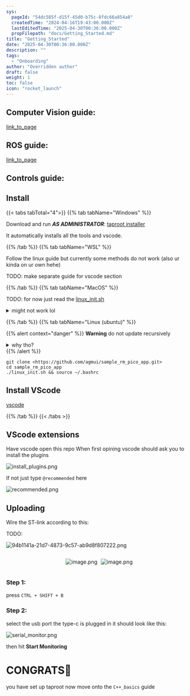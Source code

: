 ```yaml
---
sys:
  pageId: "54dc585f-d15f-45d0-b75c-8fdc66a854a8"
  createdTime: "2024-04-16T19:43:00.000Z"
  lastEditedTime: "2025-04-30T00:36:00.000Z"
  propFilepath: "docs/Getting_Started.md"
title: "Getting_Started"
date: "2025-04-30T00:36:00.000Z"
description: ""
tags:
  - "Onboarding"
author: "Overridden author"
draft: false
weight: 1
toc: false
icon: "rocket_launch"
---
```


## Computer Vision guide:

[link_to_page](86d45bc0-388b-4d26-8848-44f255f73d0e)

## ROS guide:

[link_to_page](3c76c1de-ec8f-46d6-8b0a-294005edc2d5)

## Controls guide:

## Install

{{< tabs tabTotal="4">}}
{{% tab tabName="Windows" %}}

Download and run _**AS ADMINISTRATOR**_: [taproot installer](https://github.com/Thornbots/TeachingFreshies/releases/tag/1.0)

It automatically installs all the tools and vscode.

{{% /tab %}}
{{% tab tabName="WSL" %}}

Follow the linux guide but currently some methods do not work (also ur kinda on ur own hehe)

TODO: make separate guide for vscode section

{{% /tab %}}
{{% tab tabName="MacOS" %}}

TODO: for now just read the [linux_init.sh](https://github.com/agmui/sample_rm_pico_app/blob/main/linux_init.sh)

<details>
<summary>might not work lol</summary>

`brew install libusb pkg-config`

Next install: [vscode](https://code.visualstudio.com/Download)

</details>

{{% /tab %}}
{{% tab tabName="Linux (ubuntu)" %}}

{{% alert context="danger" %}}
**Warning** do not update recursively
<details>
<summary>why tho?</summary>
There are some submodules that may go on for a while (like tinyusb) and I highly
recommend you don't need to get them.
If you want to see what submodules I update just look in `linux_init.sh`
</details>
{{% /alert %}}

```shell
git clone <https://github.com/agmui/sample_rm_pico_app.git>
cd sample_rm_pico_app
./linux_init.sh && source ~/.bashrc
```

## Install VScode

[vscode](https://code.visualstudio.com/Download)

{{% /tab %}}
{{< /tabs >}}

## VScode extensions

Have vscode open this repo
When first opining vscode should ask you to install the plugins

![install_plugins.png](https://prod-files-secure.s3.us-west-2.amazonaws.com/d518164a-d88e-44d1-a4ee-3adb3bd8bce0/89bd30f0-1825-4e77-867b-0a41ce370880/install_plugins.png?X-Amz-Algorithm=AWS4-HMAC-SHA256&X-Amz-Content-Sha256=UNSIGNED-PAYLOAD&X-Amz-Credential=ASIAZI2LB466TZPO3CRX%2F20250707%2Fus-west-2%2Fs3%2Faws4_request&X-Amz-Date=20250707T220821Z&X-Amz-Expires=3600&X-Amz-Security-Token=IQoJb3JpZ2luX2VjEHUaCXVzLXdlc3QtMiJHMEUCIF7oFyFnNbaxcGdUzGpu9oz9N31%2BAAZDmtN99zJmwr%2BfAiEA72vYSSSp6TaOIxzWvZ7nn4ID6DsmsJD91K0OOt%2FB8Ogq%2FwMIfhAAGgw2Mzc0MjMxODM4MDUiDJyBfQlWxMSpnS0gyircAy8HPr84jYNecCx1yorjifxQQdRN7nLJQVIBnov7NT6RnT4L%2BDGnji5sTZ15TEgGPh2d6UB%2B4Q0SMHVnyR3WQj42NYZFe4RJJYHHzUKpnep9OaM%2BBoUHS3C2ipYTKyoh3rNzcyi0Y5HTR6PKP3AOgFVVlvAIrXlo04l%2BS1Lv0zkOzI1qhWC0HQi2Iy3VjmfFypDLierRpMl%2F3fb4cv7ZbkEf5zrbTkQVKVpJQiJk49Axoou6nmPdXHGk89NGxQ2xDmzZTOG9KOfEgPYL0cnENls1%2BfaUwJarkPHTpIV0Ow%2BqixnFMYWqm24Xd8vP4ydWWpvs3SsTifXCuHWx7QjUgnQppWFwIUOkW584yneA8WUdzezxmxrM7nK7Z2NIRMKedLnG4an5yOy4QuL8iyku4GkhggYg091fMkqgPaRhatGloPwNFNs3BooKrGrHbedUmV3pThqq5lxnGKGzTUcol4YqgF42IMnEUZNMWW4tbF0aoo8mYkYRErs8eZ7k2y0FQE0p%2FWjI3CXXf%2FHteyXxARWXdUUrQxzkck1yKVWqgYWJIjtGCcBZ2ZaXAppm%2BvncG7DAfD2lej3bpiuyKAcxxF9eCTPdnlkd7aswgFC7a76o5mq2ltTFIgojHZQ5MOvpsMMGOqUBXR3hxE93zZ2IfluHFXU0C8RRHgDLavnHlHa57yuMl4xNOLtfB4njnHwIhwXFVY06CXHbWKt8EvT%2B1LpBX1rbXnZmVRzfcSPANY5UtzE1Dh7qWDlesE%2BeK1Fo1S237WWTb2QjqGhugSs5vAUl9gBtIDgd35eoxGztp4TX%2BA66FFp6RlGspZSPYTm3v8m8TeJQLnHU51q5X%2B2xYtorIrJWw0y8evXP&X-Amz-Signature=d77258ec0bbc8af50263567ccace003ef723596d25e4c4d90b19923f69900849&X-Amz-SignedHeaders=host&x-amz-checksum-mode=ENABLED&x-id=GetObject)

If not just type `@recommended` here  

![recommended.png](https://prod-files-secure.s3.us-west-2.amazonaws.com/d518164a-d88e-44d1-a4ee-3adb3bd8bce0/61e661e9-5d85-4dfc-be0d-8d2097a5e793/recommended.png?X-Amz-Algorithm=AWS4-HMAC-SHA256&X-Amz-Content-Sha256=UNSIGNED-PAYLOAD&X-Amz-Credential=ASIAZI2LB466TZPO3CRX%2F20250707%2Fus-west-2%2Fs3%2Faws4_request&X-Amz-Date=20250707T220821Z&X-Amz-Expires=3600&X-Amz-Security-Token=IQoJb3JpZ2luX2VjEHUaCXVzLXdlc3QtMiJHMEUCIF7oFyFnNbaxcGdUzGpu9oz9N31%2BAAZDmtN99zJmwr%2BfAiEA72vYSSSp6TaOIxzWvZ7nn4ID6DsmsJD91K0OOt%2FB8Ogq%2FwMIfhAAGgw2Mzc0MjMxODM4MDUiDJyBfQlWxMSpnS0gyircAy8HPr84jYNecCx1yorjifxQQdRN7nLJQVIBnov7NT6RnT4L%2BDGnji5sTZ15TEgGPh2d6UB%2B4Q0SMHVnyR3WQj42NYZFe4RJJYHHzUKpnep9OaM%2BBoUHS3C2ipYTKyoh3rNzcyi0Y5HTR6PKP3AOgFVVlvAIrXlo04l%2BS1Lv0zkOzI1qhWC0HQi2Iy3VjmfFypDLierRpMl%2F3fb4cv7ZbkEf5zrbTkQVKVpJQiJk49Axoou6nmPdXHGk89NGxQ2xDmzZTOG9KOfEgPYL0cnENls1%2BfaUwJarkPHTpIV0Ow%2BqixnFMYWqm24Xd8vP4ydWWpvs3SsTifXCuHWx7QjUgnQppWFwIUOkW584yneA8WUdzezxmxrM7nK7Z2NIRMKedLnG4an5yOy4QuL8iyku4GkhggYg091fMkqgPaRhatGloPwNFNs3BooKrGrHbedUmV3pThqq5lxnGKGzTUcol4YqgF42IMnEUZNMWW4tbF0aoo8mYkYRErs8eZ7k2y0FQE0p%2FWjI3CXXf%2FHteyXxARWXdUUrQxzkck1yKVWqgYWJIjtGCcBZ2ZaXAppm%2BvncG7DAfD2lej3bpiuyKAcxxF9eCTPdnlkd7aswgFC7a76o5mq2ltTFIgojHZQ5MOvpsMMGOqUBXR3hxE93zZ2IfluHFXU0C8RRHgDLavnHlHa57yuMl4xNOLtfB4njnHwIhwXFVY06CXHbWKt8EvT%2B1LpBX1rbXnZmVRzfcSPANY5UtzE1Dh7qWDlesE%2BeK1Fo1S237WWTb2QjqGhugSs5vAUl9gBtIDgd35eoxGztp4TX%2BA66FFp6RlGspZSPYTm3v8m8TeJQLnHU51q5X%2B2xYtorIrJWw0y8evXP&X-Amz-Signature=e03775e7570dfdc49fd6376dc39ac09f7eb9b763eb7c3953e3657a2793f1f1a9&X-Amz-SignedHeaders=host&x-amz-checksum-mode=ENABLED&x-id=GetObject)

## Uploading

Wire the ST-link according to this:

TODO:

![94b1141a-21d7-4873-9c57-ab9d8f807222.png](https://prod-files-secure.s3.us-west-2.amazonaws.com/d518164a-d88e-44d1-a4ee-3adb3bd8bce0/e5fad17d-ab82-4300-9f4c-505ab4b1202c/94b1141a-21d7-4873-9c57-ab9d8f807222.png?X-Amz-Algorithm=AWS4-HMAC-SHA256&X-Amz-Content-Sha256=UNSIGNED-PAYLOAD&X-Amz-Credential=ASIAZI2LB466TZPO3CRX%2F20250707%2Fus-west-2%2Fs3%2Faws4_request&X-Amz-Date=20250707T220821Z&X-Amz-Expires=3600&X-Amz-Security-Token=IQoJb3JpZ2luX2VjEHUaCXVzLXdlc3QtMiJHMEUCIF7oFyFnNbaxcGdUzGpu9oz9N31%2BAAZDmtN99zJmwr%2BfAiEA72vYSSSp6TaOIxzWvZ7nn4ID6DsmsJD91K0OOt%2FB8Ogq%2FwMIfhAAGgw2Mzc0MjMxODM4MDUiDJyBfQlWxMSpnS0gyircAy8HPr84jYNecCx1yorjifxQQdRN7nLJQVIBnov7NT6RnT4L%2BDGnji5sTZ15TEgGPh2d6UB%2B4Q0SMHVnyR3WQj42NYZFe4RJJYHHzUKpnep9OaM%2BBoUHS3C2ipYTKyoh3rNzcyi0Y5HTR6PKP3AOgFVVlvAIrXlo04l%2BS1Lv0zkOzI1qhWC0HQi2Iy3VjmfFypDLierRpMl%2F3fb4cv7ZbkEf5zrbTkQVKVpJQiJk49Axoou6nmPdXHGk89NGxQ2xDmzZTOG9KOfEgPYL0cnENls1%2BfaUwJarkPHTpIV0Ow%2BqixnFMYWqm24Xd8vP4ydWWpvs3SsTifXCuHWx7QjUgnQppWFwIUOkW584yneA8WUdzezxmxrM7nK7Z2NIRMKedLnG4an5yOy4QuL8iyku4GkhggYg091fMkqgPaRhatGloPwNFNs3BooKrGrHbedUmV3pThqq5lxnGKGzTUcol4YqgF42IMnEUZNMWW4tbF0aoo8mYkYRErs8eZ7k2y0FQE0p%2FWjI3CXXf%2FHteyXxARWXdUUrQxzkck1yKVWqgYWJIjtGCcBZ2ZaXAppm%2BvncG7DAfD2lej3bpiuyKAcxxF9eCTPdnlkd7aswgFC7a76o5mq2ltTFIgojHZQ5MOvpsMMGOqUBXR3hxE93zZ2IfluHFXU0C8RRHgDLavnHlHa57yuMl4xNOLtfB4njnHwIhwXFVY06CXHbWKt8EvT%2B1LpBX1rbXnZmVRzfcSPANY5UtzE1Dh7qWDlesE%2BeK1Fo1S237WWTb2QjqGhugSs5vAUl9gBtIDgd35eoxGztp4TX%2BA66FFp6RlGspZSPYTm3v8m8TeJQLnHU51q5X%2B2xYtorIrJWw0y8evXP&X-Amz-Signature=d0518d1a030619d9c4b02430968ae9eaf9b449f3a74e75da8ea1b43090fd3fe3&X-Amz-SignedHeaders=host&x-amz-checksum-mode=ENABLED&x-id=GetObject)

<div style="display: flex;flex-direction: row; column-gap:10px; max-width: 630px;justify-content: center;">
<div>

![image.png](https://prod-files-secure.s3.us-west-2.amazonaws.com/d518164a-d88e-44d1-a4ee-3adb3bd8bce0/210ecb78-1116-4d7b-b9b7-2292f66fa2c2/image.png?X-Amz-Algorithm=AWS4-HMAC-SHA256&X-Amz-Content-Sha256=UNSIGNED-PAYLOAD&X-Amz-Credential=ASIAZI2LB4666P5VLTXV%2F20250707%2Fus-west-2%2Fs3%2Faws4_request&X-Amz-Date=20250707T220823Z&X-Amz-Expires=3600&X-Amz-Security-Token=IQoJb3JpZ2luX2VjEHUaCXVzLXdlc3QtMiJHMEUCIAsc%2BlDXBu%2F7qZO5%2FtNENFmnEX37uL%2BS%2B9fS9XoXGlevAiEA78ELvCYvbO53gO%2FfrHpj%2F7z6U9N8TXPxtyKMs1NHyo0q%2FwMIfhAAGgw2Mzc0MjMxODM4MDUiDLFrE7Z9U2NNsKwNKSrcA9ZZfcpMY%2FTNrvOe3PYo7M6GxCNiNhqUGI6c0%2FWcDyjcj7yphyqL7ak2qw%2FbJfZH5EPRKDjCLbKtVteAfkXv9DZvva2ZdovQTA2dD4bX%2BHpbx2N0MVxJaqlffr0i%2FmIQmobCyDG4CVvcDV8gHHrV4GsJsZlsQC1On2QW1UbRzcG44YMUl2jjY%2BFlaQkCAZeq0jNza3hbhfHo91pEGDGsUqvPFSiOMw%2BfPPd8B5qHnTiwakegRZy3QSuzk5hUIsQBxdOt%2FXRRufrC%2BkRpkGICzsxqJGgyoMEzvpRp%2BV44WX4UOssKP9yJnh5XDRf3O3C6HQvWCfiip9Gvzn70lZyVxYNZxuvV634xYfMclEpDGRpo1jwySS1soMPSbXk5EZQ7H%2Fia2UjUL7OYbQIGBW3JkPQ4Ey1WY%2Fy6bwXQHXcWUcC06ZYWhZ5Ft44NATGROR9Eq%2Fyz8vfU2XZTLaFe9H35Yfz78IT3iOJQh0Bx0y4Cm5f5Xug5CxbE2Y110w2gqLfT9ojzqNVzvKhydwnJ%2BtYmECoHnMwEpcGiRzqPs6ucQlsype4kqjVAZeaiPKP37PldsTLH%2B8H6t%2BKzTc6rel0sGLk2HGlWMSmTk98SvXfmTVwG62NEAyK7jryN4v3HMObpsMMGOqUBk3TJVhr14XAE6obfFBp1uzvdA%2F636hs0%2Fe6vK6Bn2z5plIO2XidtHKS6GzaH8D3rJbHQri5pZ8Tvv38yNvTckd6YmUw0lxEq7gP3Cjig%2FogXXicPfSX%2FKYH%2FcDgULM98mDMb50lCGevMjoOj9a4xiv64nKx84vkcMhONVfuajWsd%2Boyn4q15%2F1jWjmZ502Ozd05ZkIo9PMP%2Fc3XLHldqsFS2DzTu&X-Amz-Signature=521d1e03d90f680ab8416e6747586293fdab185c067b7719bfd3b442b5c869c2&X-Amz-SignedHeaders=host&x-amz-checksum-mode=ENABLED&x-id=GetObject)

</div>
<div>

![image.png](https://prod-files-secure.s3.us-west-2.amazonaws.com/d518164a-d88e-44d1-a4ee-3adb3bd8bce0/33a0fd0f-8ca6-4a86-8e09-26e95ded1fff/image.png?X-Amz-Algorithm=AWS4-HMAC-SHA256&X-Amz-Content-Sha256=UNSIGNED-PAYLOAD&X-Amz-Credential=ASIAZI2LB4664ZO5O5UP%2F20250707%2Fus-west-2%2Fs3%2Faws4_request&X-Amz-Date=20250707T220825Z&X-Amz-Expires=3600&X-Amz-Security-Token=IQoJb3JpZ2luX2VjEHUaCXVzLXdlc3QtMiJIMEYCIQCPdQpG1n0qGO5m%2B3lT4xCav%2Bi1yvzdfzlb%2FzMQFQslQAIhAPOqo5smwbNA0VOyETX1zREgEgTyPDJS2ureC3I6OcFjKv8DCH4QABoMNjM3NDIzMTgzODA1Igy%2FQ%2BeOi%2BKjKwCsvG0q3AOkIc5T05dDAYrTvmE5MG%2B2TOYpadrGfLaAPQAM6TQeNEt7dF7kE4Gvfcz76%2BFcLHtxmApOmii1U%2BEVKkTOS4KZTNZLRo%2FFXLd2AJtyqL%2FTrchK%2Ffqz21zA%2FOxx28dx8x2S6eyp7VSkWuVtY0uf0ex6Bs4vfvejCsW1VsKw7DM%2Fhdpy4kZWDYspRF2aMFY3w8I%2FuoQOAYM0rQR19sJTdFm5DWHPoQ91PomhShgssBF4Rq%2ByGsM1bmTtOdeAf8D6XE61eJXvCUd87BTVbUem078lnT7hdxFSoS3EBdIFE%2BnUL%2FRTi0dWff7KtAUJa8Ssu%2FOwWfEyKRPCalSSq%2F67LyYxQ9%2B133KebJRNOxR%2FjNeD9En8eWclUTQMWf%2F%2FF5P8%2BWtgdmbIHfSujIdb4n4%2Bna8IA3rTnxD1hz0cbWoC0ZZOpdNjXlOFt040FPcvv6OmNel4Ub3PhITB4NUvnipOd36rgRuvSvesexgqFN8nybEAjzxTvIJIjDkQ7yS7p012DG21v1%2BIIYr%2BH4gRd4MWx5iYmZALaf61P9DFKcmRLTsaCwfxKc%2FLLjLuQKlz%2B6bwB%2F6lmTtFRweH%2BogsYJ5PJkDnEJMdouMGaN6FNOiGmpoyuVymT%2BVzfeOWm0rJHjDP6LDDBjqkAQkSN0nrNTIwopQ%2BtI%2BiXtw6OxHEgQ%2FS7Rk5rhX0BQcEZZJtO4xML8yJCH9wA9G8aB%2B3siM7ZqGns2gZ8yBEG0GGOzwa6xzJrEe1UF3KHoxlrBm07mFMU8j2qejWAcmwCZP2AGQIssJ0TMkV9o1JPjM0HVT49%2BwqZQ9Bct1q8NEXbTNab1IGY%2FAznQKZ0uXqFeDO19EXi2w0%2FIrOTt3hD%2FJnIu4H&X-Amz-Signature=b27da83b264ab34488e91c2543399344137a4e1d779a37031d30a988411b9586&X-Amz-SignedHeaders=host&x-amz-checksum-mode=ENABLED&x-id=GetObject)

</div>
</div>

### Step 1:

press `CTRL + SHIFT + B`

### Step 2:

select the usb port the type-c is plugged in it should look like this:

![serial_monitor.png](https://prod-files-secure.s3.us-west-2.amazonaws.com/d518164a-d88e-44d1-a4ee-3adb3bd8bce0/f03f4774-05d4-4393-b6a0-d5efb6d315ab/serial_monitor.png?X-Amz-Algorithm=AWS4-HMAC-SHA256&X-Amz-Content-Sha256=UNSIGNED-PAYLOAD&X-Amz-Credential=ASIAZI2LB466TZPO3CRX%2F20250707%2Fus-west-2%2Fs3%2Faws4_request&X-Amz-Date=20250707T220821Z&X-Amz-Expires=3600&X-Amz-Security-Token=IQoJb3JpZ2luX2VjEHUaCXVzLXdlc3QtMiJHMEUCIF7oFyFnNbaxcGdUzGpu9oz9N31%2BAAZDmtN99zJmwr%2BfAiEA72vYSSSp6TaOIxzWvZ7nn4ID6DsmsJD91K0OOt%2FB8Ogq%2FwMIfhAAGgw2Mzc0MjMxODM4MDUiDJyBfQlWxMSpnS0gyircAy8HPr84jYNecCx1yorjifxQQdRN7nLJQVIBnov7NT6RnT4L%2BDGnji5sTZ15TEgGPh2d6UB%2B4Q0SMHVnyR3WQj42NYZFe4RJJYHHzUKpnep9OaM%2BBoUHS3C2ipYTKyoh3rNzcyi0Y5HTR6PKP3AOgFVVlvAIrXlo04l%2BS1Lv0zkOzI1qhWC0HQi2Iy3VjmfFypDLierRpMl%2F3fb4cv7ZbkEf5zrbTkQVKVpJQiJk49Axoou6nmPdXHGk89NGxQ2xDmzZTOG9KOfEgPYL0cnENls1%2BfaUwJarkPHTpIV0Ow%2BqixnFMYWqm24Xd8vP4ydWWpvs3SsTifXCuHWx7QjUgnQppWFwIUOkW584yneA8WUdzezxmxrM7nK7Z2NIRMKedLnG4an5yOy4QuL8iyku4GkhggYg091fMkqgPaRhatGloPwNFNs3BooKrGrHbedUmV3pThqq5lxnGKGzTUcol4YqgF42IMnEUZNMWW4tbF0aoo8mYkYRErs8eZ7k2y0FQE0p%2FWjI3CXXf%2FHteyXxARWXdUUrQxzkck1yKVWqgYWJIjtGCcBZ2ZaXAppm%2BvncG7DAfD2lej3bpiuyKAcxxF9eCTPdnlkd7aswgFC7a76o5mq2ltTFIgojHZQ5MOvpsMMGOqUBXR3hxE93zZ2IfluHFXU0C8RRHgDLavnHlHa57yuMl4xNOLtfB4njnHwIhwXFVY06CXHbWKt8EvT%2B1LpBX1rbXnZmVRzfcSPANY5UtzE1Dh7qWDlesE%2BeK1Fo1S237WWTb2QjqGhugSs5vAUl9gBtIDgd35eoxGztp4TX%2BA66FFp6RlGspZSPYTm3v8m8TeJQLnHU51q5X%2B2xYtorIrJWw0y8evXP&X-Amz-Signature=c9c4c3f9a49050671975adeff4f29d4b49df277baf1f921292867d72836d0cb1&X-Amz-SignedHeaders=host&x-amz-checksum-mode=ENABLED&x-id=GetObject)

then hit **Start Monitoring**

# CONGRATS🎉

you have set up taproot now move onto the `C++_basics` guide
